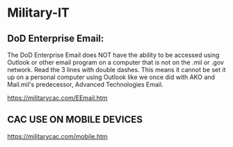 # Military-IT

## DoD Enterprise Email:  

The DoD Enterprise Email does NOT have the ability to be accessed using Outlook or other email program on a computer that is not on the .mil or .gov network.  Read the 3 lines with double dashes.  This means it cannot be set it up on a personal computer using Outlook like we once did with AKO and Mail.mil's predecessor, Advanced Technologies Email.

https://militarycac.com/EEmail.htm

## CAC USE ON MOBILE DEVICES

https://militarycac.com/mobile.htm

